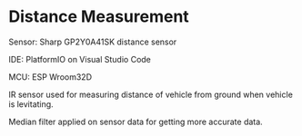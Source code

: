 # Distance Measurement


Sensor: Sharp GP2Y0A41SK distance sensor


IDE: PlatformIO on Visual Studio Code


MCU: ESP Wroom32D


IR sensor used for measuring distance of vehicle from ground when vehicle is levitating.


Median filter applied on sensor data for getting more accurate data.
